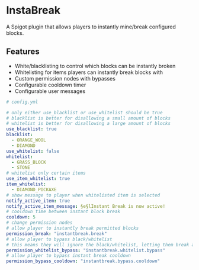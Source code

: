 # InstaBreak

A Spigot plugin that allows players to instantly mine/break configured blocks.
## Features
* White/blacklisting to control which blocks can be instantly broken
* Whitelisting for items players can instantly break blocks with
* Custom permission nodes with bypasses
* Configurable cooldown timer
* Configurable user messages
```yaml
# config.yml

# only either use_blacklist or use_whitelist should be true
# blacklist is better for disallowing a small amount of blocks
# whitelist is better for disallowing a large amount of blocks
use_blacklist: true
blacklist:
  - ORANGE_WOOL
  - DIAMOND
use_whitelist: false
whitelist:
  - GRASS_BLOCK
  - STONE
# whitelist only certain items
use_item_whitelist: true
item_whitelist:
  - DIAMOND_PICKAXE
# show message to player when whitelisted item is selected
notify_active_item: true
notify_active_item_message: §e§lInstant Break is now active!
# cooldown time between instant block break
cooldown: 5
# change permission nodes
# allow player to instantly break permitted blocks
permission_break: "instantbreak.break"
# allow player to bypass black/whitelist
# this means they will ignore the black/whitelist, letting them break any block
permission_whitelist_bypass: "instantbreak.whitelist.bypass"
# allow player to bypass instant break cooldown
permission_bypass_cooldown: "instantbreak.bypass.cooldown"
```
